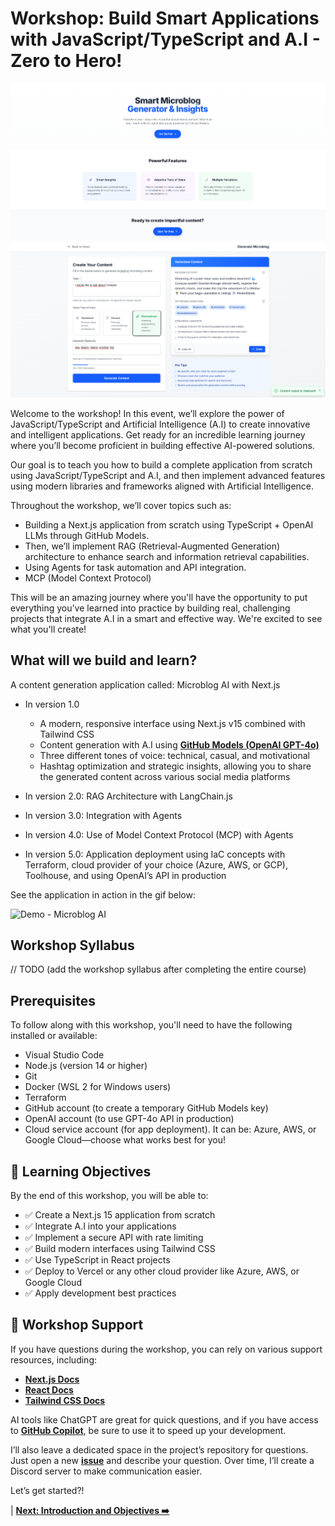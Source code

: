 # Workshop: Build Smart Applications with JavaScript/TypeScript and A.I - Zero to Hero!

![Microblog AI Home Page](../../resources/images/microblog-home-page.png)
![Microblog AI Generated Content](../../resources/images/generated-content.png)

Welcome to the workshop! In this event, we’ll explore the power of JavaScript/TypeScript and Artificial Intelligence (A.I) to create innovative and intelligent applications. Get ready for an incredible learning journey where you’ll become proficient in building effective AI-powered solutions.

Our goal is to teach you how to build a complete application from scratch using JavaScript/TypeScript and A.I, and then implement advanced features using modern libraries and frameworks aligned with Artificial Intelligence.

Throughout the workshop, we’ll cover topics such as:

* Building a Next.js application from scratch using TypeScript + OpenAI LLMs through GitHub Models.
* Then, we’ll implement RAG (Retrieval-Augmented Generation) architecture to enhance search and information retrieval capabilities.
* Using Agents for task automation and API integration.
* MCP (Model Context Protocol)

This will be an amazing journey where you'll have the opportunity to put everything you’ve learned into practice by building real, challenging projects that integrate A.I in a smart and effective way. We're excited to see what you'll create!

## What will we build and learn?

A content generation application called: Microblog AI with Next.js

* In version 1.0

  * A modern, responsive interface using Next.js v15 combined with Tailwind CSS
  * Content generation with A.I using **[GitHub Models (OpenAI GPT-4o)](https://github.com/marketplace?type=models)**
  * Three different tones of voice: technical, casual, and motivational
  * Hashtag optimization and strategic insights, allowing you to share the generated content across various social media platforms

* In version 2.0: RAG Architecture with LangChain.js

* In version 3.0: Integration with Agents

* In version 4.0: Use of Model Context Protocol (MCP) with Agents

* In version 5.0: Application deployment using IaC concepts with Terraform, cloud provider of your choice (Azure, AWS, or GCP), Toolhouse, and using OpenAI’s API in production

See the application in action in the gif below:

![Demo - Microblog AI](../../resources/images/demo.gif)

## Workshop Syllabus

// TODO
(add the workshop syllabus after completing the entire course)

## Prerequisites

To follow along with this workshop, you'll need to have the following installed or available:

* Visual Studio Code
* Node.js (version 14 or higher)
* Git
* Docker (WSL 2 for Windows users)
* Terraform
* GitHub account (to create a temporary GitHub Models key)
* OpenAI account (to use GPT-4o API in production)
* Cloud service account (for app deployment). It can be: Azure, AWS, or Google Cloud—choose what works best for you!

## 🎯 Learning Objectives

By the end of this workshop, you will be able to:

* ✅ Create a Next.js 15 application from scratch
* ✅ Integrate A.I into your applications
* ✅ Implement a secure API with rate limiting
* ✅ Build modern interfaces using Tailwind CSS
* ✅ Use TypeScript in React projects
* ✅ Deploy to Vercel or any other cloud provider like Azure, AWS, or Google Cloud
* ✅ Apply development best practices

## 🤝 Workshop Support

If you have questions during the workshop, you can rely on various support resources, including:

* **[Next.js Docs](https://nextjs.org/docs)**
* **[React Docs](https://react.dev/)**
* **[Tailwind CSS Docs](https://tailwindcss.com/docs)**

AI tools like ChatGPT are great for quick questions, and if you have access to **[GitHub Copilot](https://github.com/features/copilot)**, be sure to use it to speed up your development.

I’ll also leave a dedicated space in the project’s repository for questions. Just open a new **[issue](https://github.com/glaucia86/microblog-ai-nextjs/issues)** and describe your question. Over time, I’ll create a Discord server to make communication easier.

Let’s get started?!

| **[Next: Introduction and Objectives ➡️](./01-introduction.md)**
